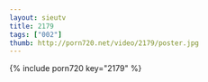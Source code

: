 ```yaml
--- 
layout: sieutv
title: 2179
tags: ["002"]
thumb: http://porn720.net/video/2179/poster.jpg
---
```

{% include porn720 key="2179" %} 
